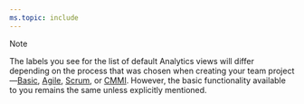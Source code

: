 ```yaml
---
ms.topic: include
---
```


<a id="image-diff"></a>  

> [!NOTE]  
>The labels you see for the list of default Analytics views will differ depending on the process that was chosen when creating your team project&mdash;[Basic](/azure/devops/boards/get-started/what-is-azure-boards-basic-process), [Agile](/azure/devops/boards/work-items/guidance/agile-process), [Scrum](/azure/devops/boards/work-items/guidance/scrum-process), or [CMMI](/azure/devops/boards/work-items/guidance/cmmi-process). However, the basic functionality available to you remains the same unless explicitly mentioned. 
